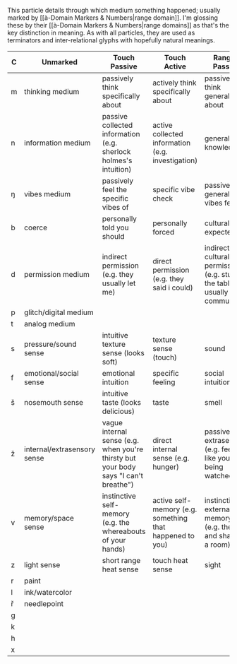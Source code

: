 This particle details through which medium something happened; usually marked by [[à-Domain Markers & Numbers|range domain]].
I'm glossing these by their [[à-Domain Markers & Numbers|range domains]] as that's the key distinction in meaning. As with all particles, they are used as terminators and inter-relational glyphs with hopefully natural meanings.

C | Unmarked | Touch Passive | Touch Active | Ranged Passive | Ranged Active 
-|-|-|-|-|-
m | thinking medium | passively think specifically about | actively think specifically about | passively think generally about | actively think generally about
n | information medium | passive collected information (e.g. sherlock holmes's intuition) | active collected information (e.g. investigation) | general knowledge | specific (expert) knowledge
ŋ | vibes medium | passively feel the specific vibes of | specific vibe check | passive general vibes feeling | general vibe check 
b | coerce | personally told you should | personally forced | culturally expected | direct culturally forced
d | permission medium | indirect permission (e.g. they usually let me) | direct permission (e.g. they said i could) | indirect cultural permission (e.g. stuff on the table is usually communal) | direct cultural permission (e.g. it's on the shelf for communal things)
p | glitch/digital medium |
t | analog medium | 
s | pressure/sound sense | intuitive texture sense (looks soft) | texture sense (touch) | sound | echolocation 
f | emotional/social sense | emotional intuition | specific feeling | social intuition | specific social sense
š | nosemouth sense | intuitive taste (looks delicious) | taste | smell | ?
ž | internal/extrasensory sense | vague internal sense (e.g. when you're thirsty but your body says "I can't breathe") | direct internal sense (e.g. hunger) | passive extrasensory (e.g. feeling like you're being watched) | ?
v | memory/space sense | instinctive self-memory (e.g. the whereabouts of your hands) | active self-memory (e.g. something that happened to you) | instinctive external memory (e.g. the size and shape of a room) | active external memory (e.g. the contents of a painting)
z | light sense | short range heat sense | touch heat sense | sight | illuminated 
r | paint
l | ink/watercolor
ř | needlepoint
g |
k |
h |
x |